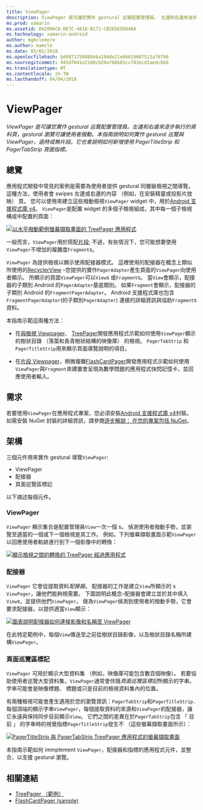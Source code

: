 ```yaml
---
title: ViewPager
description: ViewPager 是可讓您實作 gestural 巡覽配置管理員。 左邊和右邊來逐步執行的資料頁，gestural 瀏覽可讓使用者撥動。 本指南說明如何實作 gestural 巡覽與 ViewPager，逾時或無片段。 它也會說明如何新增使用 PagerTitleStrip 和 PagerTabStrip 頁面指標。
ms.prod: xamarin
ms.assetid: D42896C0-DE7C-4818-B171-CB2D5E5DD46A
ms.technology: xamarin-android
author: mgmclemore
ms.author: mamcle
ms.date: 03/01/2018
ms.openlocfilehash: bd687175048bb6a19dde21e66619667511a76796
ms.sourcegitcommit: 945df041e2180cb20af08b83cc703ecd1aedc6b0
ms.translationtype: MT
ms.contentlocale: zh-TW
ms.lasthandoff: 04/04/2018
---
```

# <a name="viewpager"></a>ViewPager

_ViewPager 是可讓您實作 gestural 巡覽配置管理員。左邊和右邊來逐步執行的資料頁，gestural 瀏覽可讓使用者撥動。本指南說明如何實作 gestural 巡覽與 ViewPager，逾時或無片段。它也會說明如何新增使用 PagerTitleStrip 和 PagerTabStrip 頁面指標。_

 
## <a name="overview"></a>總覽

應用程式開發中常見的案例是需要為使用者提供 gestural 同層級檢視之間導覽。 這種方法，使用者會 swipes 左邊或右邊的內容 （例如，在安裝精靈或投影片放映） 頁。 您可以使用來建立這些撥動檢視`ViewPager` widget 中，用於[Android 支援程式庫 v4](https://www.nuget.org/packages/Xamarin.Android.Support.v4/)。 `ViewPager`是配置 widget 的多個子檢視組成，其中每一個子檢視構成中配置的頁面： 

[![以水平撥動範例螢幕擷取畫面的 TreePager 應用程式](images/01-intro-sml.png)](images/01-intro.png#lightbox)

一般而言，`ViewPager`用於搭配[片段](https://developer.xamarin.com/guides/android/platform_features/fragments/); 不過，有些情況下，您可能想要使用`ViewPager`不增加的複雜度`Fragment`s。

`ViewPager` 為提供檢視以顯示使用配接器模式。 這裡使用的配接器在概念上類似所使用的[RecyclerView](~/android/user-interface/layouts/recycler-view/index.md) &ndash;您提供的實作`PagerAdapter`產生頁面的`ViewPager`向使用者顯示。 所顯示的頁面`ViewPager`可以`View`s 或`Fragment`s。 當`View`會顯示，配接器的子類別 Android 的`PagerAdapter`基底類別。 如果`Fragment`會顯示，配接器的子類別 Android 的`FragmentPagerAdapter`。 Android 支援程式庫也包含`FragmentPagerAdapter`(的子類別`PagerAdapter`) 連接的詳細資訊與協助`Fragment`s 資料。 

本指南示範這兩種方法： 

-   在[與檢視 Viewpager](~/android/user-interface/controls/view-pager/viewpager-and-views.md)、 [TreePager](https://developer.xamarin.com/samples/monodroid/UserInterface/TreePager/)開發應用程式示範如何使用`ViewPager`顯示的樹狀目錄 （落葉和長青樹狀結構的映像庫） 的檢視。 
    `PagerTabStrip`  和`PagerTitleStrip`用來顯示頁面導覽說明的項目。

-   在[片段 Viewpager](~/android/user-interface/controls/view-pager/viewpager-and-fragments.md)，稍微複雜[FlashCardPager](https://developer.xamarin.com/samples/monodroid/UserInterface/TreePager/)開發應用程式示範如何使用`ViewPager`與`Fragment`來建置會呈現為數學問題的應用程式快閃記憶卡，並回應使用者輸入。 


## <a name="requirements"></a>需求

若要使用`ViewPager`在應用程式專案，您必須安裝[Android 支援程式庫 v4](https://www.nuget.org/packages/Xamarin.Android.Support.v4/)封裝。 如需安裝 NuGet 封裝的詳細資訊，請參閱[逐步解說： 在您的專案包括 NuGet](https://docs.microsoft.com/visualstudio/mac/nuget-walkthrough)。 

 
## <a name="architecture"></a>架構

三個元件用來實作 gestural 導覽`ViewPager`:

-   ViewPager
-   配接器
-   頁面巡覽區標記

以下摘述每個元件。



### <a name="viewpager"></a>ViewPager

`ViewPager` 顯示集合是配置管理員`View`一次一個 s。 偵測使用者撥動手勢，並瀏覽至適當的一個或下一個檢視是其工作。 例如，下列螢幕擷取畫面示範`ViewPager`以回應使用者軌跡進行到下一個影像中的轉換： 

[![顯示檢視之間的轉換的 TreePager 經過應用程式](images/02-transition-sml.png)](images/02-transition.png#lightbox)


### <a name="adapter"></a>配接器

`ViewPager` 它會從提取資料*配接器*。 配接器的工作是建立`View`所顯示的 s `ViewPager`，讓他們能夠視需要。 下圖說明此概念&ndash;配接器會建立並於其中填入`View`s，並提供他們`ViewPager`。 做為`ViewPager`偵測到使用者的撥動手勢，它會要求配接器，以提供適當`View`顯示： 

[![圖表說明配接器如何連接影像和名稱至 ViewPager](images/03-adapter-sml.png)](images/03-adapter.png#lightbox)

在此特定範例中，每個`View`傳送至之前從樹狀目錄影像，以及樹狀目錄名稱所建構`ViewPager`。 



### <a name="pager-indicator"></a>頁面巡覽區標記

`ViewPager` 可用於顯示大型資料集 （例如，映像庫可能包含數百個映像）。 若要協助使用者巡覽大型資料集，`ViewPager`通常會伴隨*頁面巡覽區標記*所顯示的字串。 字串可能會是映像標題、 標題或只是目前的檢視資料集內的位置。 

有兩種檢視可能會產生適用於您的瀏覽資訊：`PagerTabStrip`和`PagerTitleStrip.`每個頂端的顯示字串`ViewPager`，每個提取資料的來源和`ViewPager`的配接器，讓它永遠與保持同步目前顯示`View`。 它們之間的差異在於`PagerTabStrip`包含 「 目前 」 的字串時的視覺指標`PagerTitleStrip`發生不 （這些螢幕擷取畫面所示）： 

[![PagerTitleStrip 與 PagerTabStrip TreePager 應用程式的螢幕擷取畫面](images/04-comparison-sml.png)](images/04-comparison.png#lightbox)

本指南示範如何 immplement `ViewPager`，配接器和指標的應用程式元件，並整合，以支援 gestural 瀏覽。 



## <a name="related-links"></a>相關連結

- [TreePager （範例）](https://developer.xamarin.com/samples/monodroid/UserInterface/TreePager)
- [FlashCardPager (sample)](https://developer.xamarin.com/samples/monodroid/UserInterface/FlashCardPager)
